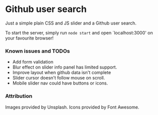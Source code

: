 # Github user search 
Just a simple plain CSS and JS slider and a Github user search.

To start the server, simply run `node start` and open `localhost:3000' on your favourite browser!

### Known issues and TODOs
- Add form validation
- Blur effect on slider info panel has limited support.
- Improve layout when github data isn't complete
- Slider cursor doesn't follow mouse on scroll.
- Mobile slider nav could have buttons or icons.

### Attribution
Images provided by Unsplash.
Icons provided by Font Awesome.